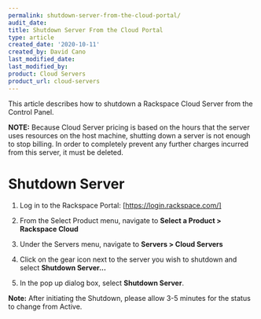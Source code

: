 ```yaml
---
permalink: shutdown-server-from-the-cloud-portal/
audit_date:
title: Shutdown Server From the Cloud Portal
type: article
created_date: '2020-10-11'
created_by: David Cano
last_modified_date:
last_modified_by:
product: Cloud Servers
product_url: cloud-servers
---
```


This article describes how to shutdown a Rackspace Cloud Server from the Control Panel.

**NOTE:** Because Cloud Server pricing is based on the hours that the server uses resources on the host machine, shutting down a server is not enough to stop billing. In order to completely prevent any further charges incurred from this server, it must be deleted.

# Shutdown Server

1. Log in to the Rackspace Portal: [https://login.rackspace.com/]

2. From the Select Product menu, navigate to **Select a Product > Rackspace Cloud**

3. Under the Servers menu, navigate to **Servers > Cloud Servers**

4. Click on the gear icon next to the server you wish to shutdown and select **Shutdown Server...**

5. In the pop up dialog box, select **Shutdown Server**.

**Note:** After initiating the Shutdown, please allow 3-5 minutes for the status to change from Active.

